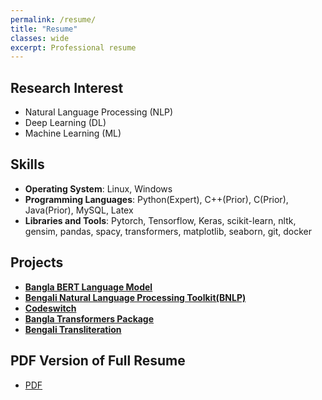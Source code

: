 ```yaml
---
permalink: /resume/
title: "Resume"
classes: wide
excerpt: Professional resume
---
```


## Research Interest
- Natural Language Processing (NLP)
- Deep Learning (DL)
- Machine Learning (ML)

## Skills
- __Operating System__: Linux, Windows
- __Programming Languages__: Python(Expert), C++(Prior), C(Prior), Java(Prior), MySQL, Latex
- __Libraries and Tools__: Pytorch, Tensorflow, Keras, scikit-learn, nltk, gensim, pandas, spacy, transformers, matplotlib, seaborn, git, docker

## Projects
- [__Bangla BERT Language Model__](https://github.com/sagorbrur/bangla-bert)
- [__Bengali Natural Language Processing Toolkit(BNLP)__](https://github.com/sagorbrur/bnlp)
- [__Codeswitch__](https://github.com/sagorbrur/codeswitch)
- [__Bangla Transformers Package__](https://github.com/sagorbrur/bntransformer)
- [__Bengali Transliteration__](https://github.com/sagorbrur/bntranslit)

## PDF Version of Full Resume
- [PDF](https://drive.google.com/file/d/1KCiR0kjtg0qIggdWnK5wiWzlrDEikgvp/view?usp=sharing)